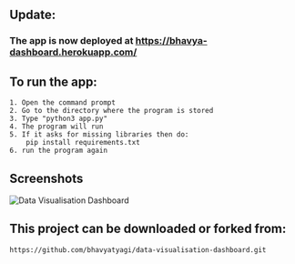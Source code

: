 ## Update:
### The app is now deployed at https://bhavya-dashboard.herokuapp.com/ 

## To run the app:
    1. Open the command prompt
    2. Go to the directory where the program is stored
    3. Type "python3 app.py"
    4. The program will run
    5. If it asks for missing libraries then do:
        pip install requirements.txt
    6. run the program again
    
## Screenshots
![Data Visualisation Dashboard](https://i.ibb.co/cknwHJC/ss.png)

## This project can be downloaded or forked from:
    https://github.com/bhavyatyagi/data-visualisation-dashboard.git
